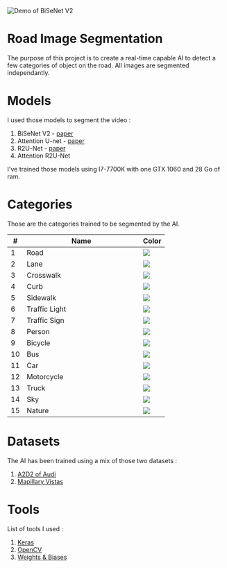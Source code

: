 <p align="center">

![Demo of BiSeNet V2](image/bisenetv2.gif)

</p>

# Road Image Segmentation

The purpose of this project is to create a real-time capable AI to detect a few categories of object on the road.
All images are segmented independantly.

# Models
I used those models to segment the video :
1. BiSeNet V2 - [paper](https://arxiv.org/abs/2004.02147)
2. Attention U-net - [paper](https://arxiv.org/abs/1802.06955)
3. R2U-Net - [paper](https://arxiv.org/abs/1802.06955)
4. Attention R2U-Net

I've trained those models using I7-7700K with one GTX 1060 and 28 Go of ram.

# Categories

Those are the categories trained to be segmented by the AI.

<table class="categories">
    <thead>
        <tr>
            <th>#</th>
            <th>&nbsp;&nbsp;&nbsp;&nbsp;&nbsp;&nbsp;&nbsp;&nbsp;&nbsp;&nbsp;&nbsp;&nbsp;&nbsp;&nbsp;&nbsp;&nbsp;&nbsp;&nbsp;&nbsp;&nbsp;&nbsp;&nbsp;&nbsp;&nbsp;Name&nbsp;&nbsp;&nbsp;&nbsp;&nbsp;&nbsp;&nbsp;&nbsp;&nbsp;&nbsp;&nbsp;&nbsp;&nbsp;&nbsp;&nbsp;&nbsp;&nbsp;&nbsp;&nbsp;&nbsp;&nbsp;&nbsp;&nbsp;&nbsp;</th>
            <th>Color</th>
        </tr>
    </thead>
    <tbody>
        <tr><td>1</td><td>Road</td><td><img src="https://via.placeholder.com/70x35/4b4b4b/000000?text=+"/></td></tr>
        <tr><td>2</td><td>Lane</td><td><img src="https://via.placeholder.com/70x35/ffffff/000000?text=+"/></td></tr>
        <tr><td>3</td><td>Crosswalk</td><td><img src="https://via.placeholder.com/70x35/c88080/000000?text=+"/></td></tr>
        <tr><td>4</td><td>Curb</td><td><img src="https://via.placeholder.com/70x35/969696/000000?text=+"/></td></tr>
        <tr><td>5</td><td>Sidewalk</td><td><img src="https://via.placeholder.com/70x35/f423e8/000000?text=+"/></td></tr>
        <tr><td>6</td><td>Traffic Light</td><td><img src="https://via.placeholder.com/70x35/faaa1e/000000?text=+"/></td></tr>
        <tr><td>7</td><td>Traffic Sign</td><td><img src="https://via.placeholder.com/70x35/ffff00/000000?text=+"/></td></tr>
        <tr><td>8</td><td>Person</td><td><img src="https://via.placeholder.com/70x35/ff0000/000000?text=+"/></td></tr>
        <tr><td>9</td><td>Bicycle</td><td><img src="https://via.placeholder.com/70x35/582900/000000?text=+"/></td></tr>
        <tr><td>10</td><td>Bus</td><td><img src="https://via.placeholder.com/70x35/ff0f93/000000?text=+"/></td></tr>
        <tr><td>11</td><td>Car</td><td><img src="https://via.placeholder.com/70x35/00ff8e/000000?text=+"/></td></tr>
        <tr><td>12</td><td>Motorcycle</td><td><img src="https://via.placeholder.com/70x35/0000e6/000000?text=+"/></td></tr>
        <tr><td>13</td><td>Truck</td><td><img src="https://via.placeholder.com/70x35/4b0aaa/000000?text=+"/></td></tr>
        <tr><td>14</td><td>Sky</td><td><img src="https://via.placeholder.com/70x35/87ceff/000000?text=+"/></td></tr>
        <tr><td>15</td><td>Nature</td><td><img src="https://via.placeholder.com/70x35/6b8e23/000000?text=+"/></td></tr>
    </tbody>
</table>

# Datasets
The AI has been trained using a mix of those two datasets :
1. [A2D2 of Audi](https://www.a2d2.audi/a2d2/en.html) 
2. [Mapillary Vistas](https://www.mapillary.com/dataset/vistas)


# Tools
List of tools I used :
1. [Keras](https://keras.io/)
2. [OpenCV](https://opencv.org/)
3. [Weights & Biases](https://wandb.ai/)